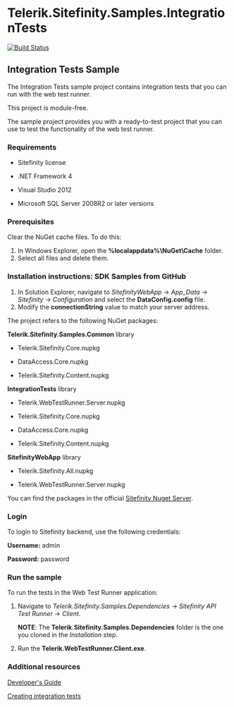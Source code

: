 Telerik.Sitefinity.Samples.IntegrationTests
===========================================

[![Build Status](http://sdk-jenkins-ci.cloudapp.net/buildStatus/icon?job=Telerik.Sitefinity.Samples.IntegrationTests.CI)](http://sdk-jenkins-ci.cloudapp.net/job/Telerik.Sitefinity.Samples.IntegrationTests.CI/)

## Integration Tests Sample

The Integration Tests sample project contains integration tests that you can run with the web test runner. 

This project is module-free. 

The sample project provides you with a ready-to-test project that you can use to test the functionality of the web test runner. 

### Requirements

* Sitefinity license

* .NET Framework 4

* Visual Studio 2012

* Microsoft SQL Server 2008R2 or later versions

### Prerequisites

Clear the NuGet cache files. To do this:

1. In Windows Explorer, open the **%localappdata%\NuGet\Cache** folder.
2. Select all files and delete them.


### Installation instructions: SDK Samples from GitHub



1. In Solution Explorer, navigate to _SitefinityWebApp_ -> *App_Data* -> _Sitefinity_ -> _Configuration_ and select the **DataConfig.config** file. 
2. Modify the **connectionString** value to match your server address.
 
The project refers to the following NuGet packages:

**Telerik.Sitefinity.Samples.Common** library

* Telerik.Sitefinity.Core.nupkg

* DataAccess.Core.nupkg

* Telerik.Sitefinity.Content.nupkg

**IntegrationTests** library

* Telerik.WebTestRunner.Server.nupkg

* Telerik.Sitefinity.Core.nupkg

* DataAccess.Core.nupkg

* Telerik.Sitefinity.Content.nupkg

**SitefinityWebApp** library

* Telerik.Sitefinity.All.nupkg

* Telerik.WebTestRunner.Server.nupkg


You can find the packages in the official [Sitefinity Nuget Server](http://nuget.sitefinity.com).

### Login

To login to Sitefinity backend, use the following credentials: 

**Username:** admin

**Password:** password

### Run the sample

To run the tests in the Web Test Runner application:

1. Navigate to _Telerik.Sitefinity.Samples.Dependencies_ -> _Sitefinity API Test Runner_ -> _Client_.

    **NOTE**: The **Telerik.Sitefinity.Samples.Dependencies** folder is the one you cloned in the _Installation_ step.
2. Run the **Telerik.WebTestRunner.Client.exe**.

### Additional resources

[Developer's Guide](http://www.sitefinity.com/documentation/documentationarticles/developers-guide)

[Creating integration tests](http://www.sitefinity.com/documentation/documentationarticles/developers-guide/how-to/create-and-run-integration-tests-with-the-Sitefinity-web-test-runner)


